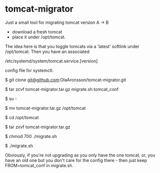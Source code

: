 # tomcat-migrator
Just a small tool for migrating tomcat version A -> B

* download a fresh tomcat
* place it under /opt/tomcat.

The idea here is that you toggle tomcats via a 'latest' softlink under /opt/tomcat. Then you have an associated

/etc/systemd/system/tomcat.service.[version]

config file for systemctl.

\$ git clone git@github.com:OlaAronsson/tomcat-migrator.git

\$ tar zcvf tomcat-migrator.tar.gz migrate.sh tomcat_conf

\$ su -

\$ mv tomcat-migrator.tar.gz /opt/tomcat

\$ cd /opt/tomcat

\$ tar zxvf tomcat-migrator.tar.gz

\$ chmod 700 ./migrate.sh

\$ ./migrate.sh

Obviously, if you're not upgrading as you only have the one
tomcat, or, you have an old one but you don't care for the
config there - then just keep FROM=tomcat_conf in 
migrate.sh.

